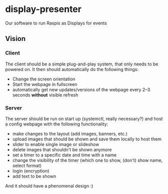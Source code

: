 # display-presenter

Our software to run Raspis as Displays for events

## Vision

### Client

The client should be a simple plug-and-play system, that only needs to be powered on. It then should automatically do the following things:

- Change the screen orientation
- Start the webpage in fullscreen
- automatically get new updates/versions of the webpage every 2–3 seconds **without** visible refresh

### Server

The server should be run on start up (systemctl, really necessary?) and host a config webpage with the following functionality:

- make changes to the layout (add images, banners, etc.)
- upload images that should be shown and save them locally to host them
- slider to enable single image or slideshow
- delete images that shouldn't be shown anymore
- set a timer to a specific date and time with a name
- change the visibility of the timer (which one to show, (don't) show name, select format)
- login (encryption)
- add text to be shown

And it should have a phenomenal design :)